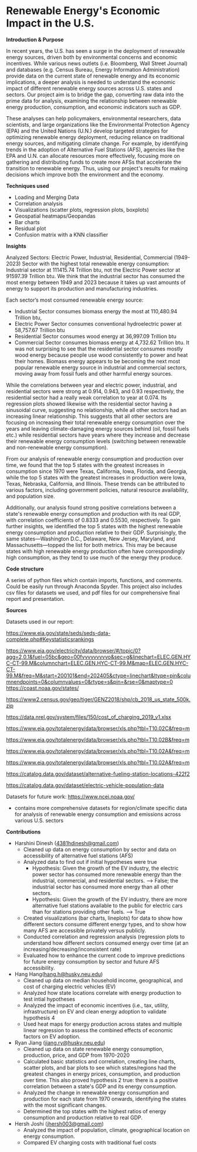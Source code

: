 # Renewable Energy's Economic Impact in the U.S. 
**Introduction & Purpose**

In recent years, the U.S. has seen a surge in the deployment of renewable energy sources, driven both by environmental concerns and economic incentives. While various news outlets (i.e. Bloomberg, Wall Street Journal) and databases (e.g. Census Bureau, Energy Information Administration) provide data on the current state of renewable energy and its economic implications, a deeper analysis is needed to understand the economic impact of different renewable energy sources across U.S. states and sectors. Our project aim is to bridge the gap, converting raw data into the prime data for analysis, examining the relationship between renewable energy production, consumption, and economic indicators such as GDP. 

These analyses can help policymakers, environmental researchers, data scientists, and large organizations like the Environmental Protection Agency (EPA) and the United Nations (U.N.) develop targeted strategies for optimizing renewable energy deployment, reducing reliance on traditional energy sources, and mitigating climate change. For example, by identifying trends in the adoption of Alternative Fuel Stations (AFS), agencies like the EPA and U.N. can allocate resources more effectively, focusing more on gathering and distributing funds to create more AFSs that accelerate the transition to renewable energy. Thus, using our project's results for making decisions which improve both the environment and the economy.

**Techniques used**

- Loading and Merging Data
- Correlation analysis
- Visualizations (scatter plots, regression plots, boxplots)
- Geospatial heatmaps/Geopandas
- Bar charts
- Residual plot
- Confusion matrix with a KNN classifier

**Insights**

Analyzed Sectors: Electric Power, Industrial, Residential, Commercial (1949-2023)
Sector with the highest total renewable energy consumption: Industrial sector at 111415.74 Trillion btu, not the Electric Power sector at 91597.39 Trillion btu. 
We think that the industrial sector has consumed the most energy between 1949 and 2023 because it takes up vast amounts of energy to support its production and manufacturing industries.                               

Each sector’s most consumed renewable energy source:
- Industrial Sector consumes biomass energy the most at 110,480.94 Trillion btu,
- Electric Power Sector consumes conventional hydroelectric power at 58,757.67 Trillion btu
- Residential Sector consumes wood energy at 36,997.09 Trillion btu
- Commercial Sector consumes biomass energy at 4,732.62 Trillion btu.
It was not surprising to see that the residential sector consumes mostly wood energy because people use wood consistently to power and heat their homes.
Biomass energy appears to be becoming the next most popular renewable energy source in industrial and commercial sectors, moving away from fossil fuels and other harmful energy sources.

While the correlations between year and electric power, industrial, and residential sectors were strong at 0.914, 0.943, and 0.93 respectively, the residential sector had a really weak correlation to year at 0.074. Its regression plots showed likewise with the residential sector having a sinusoidal curve, suggesting no relationship, while all other sectors had an increasing linear relationship. This suggests that all other sectors are focusing on increasing their total renewable energy consumption over the years and leaving climate-damaging energy sources behind (oil, fossil fuels etc.) while residential sectors have years where they increase and decrease their renewable energy consumption levels (switching between renewable and non-renewable energy consumption).

From our analysis of renewable energy consumption and production over time, we found that the top 5 states with the greatest increases in consumption since 1970 were Texas, California, Iowa, Florida, and Georgia, while the top 5 states with the greatest increases in production were Iowa, Texas, Nebraska, California, and Illinois. These trends can be attributed to various factors, including government policies, natural resource availability, and population size. 

Additionally, our analysis found strong positive correlations between a state's renewable energy consumption and production with its real GDP, with correlation coefficients of 0.8333 and 0.5530, respectively. To gain further insights, we identified the top 5 states with the highest renewable energy consumption and production relative to their GDP. Surprisingly, the same states—Washington D.C., Delaware, New Jersey, Maryland, and Massachusetts—topped the list for both metrics. This may be because states with high renewable energy production often have correspondingly high consumption, as they tend to use much of the energy they produce.

**Code structure**

A series of python files which contain imports, functions, and comments. Could be easily run through Anaconda Spyder. 
This project also includes csv files for datasets we used, and pdf files for our comprehensive final report and presentation.

**Sources**

Datasets used in our report: 

https://www.eia.gov/state/seds/seds-data-complete.php#Keystatisticsrankings

https://www.eia.gov/electricity/data/browser/#/topic/0?agg=2,0,1&fuel=05bc&geo=00fvvvvvvvvvo&sec=g&linechart=ELEC.GEN.HYC-CT-99.M&columnchart=ELEC.GEN.HYC-CT-99.M&map=ELEC.GEN.HYC-CT-99.M&freq=M&start=200101&end=202405&ctype=linechart&ltype=pin&columnendpoints=0&columnvalues=0&rtype=s&pin=&rse=0&maptype=0
https://coast.noaa.gov/states/

https://www2.census.gov/geo/tiger/GENZ2018/shp/cb_2018_us_state_500k.zip

https://data.nrel.gov/system/files/150/cost_of_charging_2019_v1.xlsx

https://www.eia.gov/totalenergy/data/browser/xls.php?tbl=T10.02C&freq=m

https://www.eia.gov/totalenergy/data/browser/xls.php?tbl=T10.02B&freq=m

https://www.eia.gov/totalenergy/data/browser/xls.php?tbl=T10.02A&freq=m

https://www.eia.gov/totalenergy/data/browser/xls.php?tbl=T10.02A&freq=m

https://catalog.data.gov/dataset/alternative-fueling-station-locations-422f2

https://catalog.data.gov/dataset/electric-vehicle-population-data

Datasets for future work:
https://www.ncei.noaa.gov/ 
- contains more comprehensive datasets for region/climate specific data for analysis of renewable energy consumption and emissions across various U.S. sectors
    
**Contributions** 
- Harshini Dinesh (4381hdinesh@gmail.com) 
  - Cleaned up data on energy consumption by sector and data on accessibility of alternative fuel stations (AFS)
  - Analyzed data to find out if initial hypotheses were true
     - Hypothesis: Given the growth of the EV industry, the electric power sector has consumed more renewable energy than the industrial, commercial, and 
       residential sectors. --> False; the industrial sector has consumed more energy than all other sectors.
     - Hypothesis: Given the growth of the EV industry, there are more alternative fuel stations available to the public for electric cars than for stations 
       providing other fuels. --> True
  - Created visualizations (bar charts, lineplots) for data to show how different sectors consume different energy types,
    and to show how many AFS are accessible privately versus publicly. 
  - Conducted correlation and regression analysis (regression plots to understand how different sectors consumed energy over time (at an    
    increasing/decreasing/inconsistent rate) 
  - Evaluated how to enhance the current code to improve predictions for future energy consumption by sector and future AFS accessibility.
- Hang Hang(hang.h@husky.neu.edu)
  - Cleaned up data on median household income, geographical, and cost of charging electric vehicles (EV)
  - Analyzed how state locations correlate with energy production to test intial hypotheses
  - Analyzed the impact of economic incentives (i.e., tax, utility, infrastructure) on EV and clean energy adoption to validate hypothesis 4
  - Used heat maps for energy production across states and multiple linear regression to assess the combined effects of economic factors on EV adoption.
- Ryan Jiang (jiang.ry@husky.neu.edu)
  - Cleaned up data on state renewable energy consumption, production, price, and GDP from 1970-2020
  - Calculated basic statistics and correlation, creating line charts, scatter plots, and bar plots to see which states/regions had the greatest changes in 
    energy prices, consumption, and production over time. This also proved hypothesis 2 true: there is a positive correlation between a state's GDP and its 
    energy consumption.
  - Analyzed the change in renewable energy consumption and production for each state from 1970 onwards, identifying the states with the most significant changes.
  - Determined the top states with the highest ratios of energy consumption and production relative to real GDP.
- Hersh Joshi (jhersh003@gmail.com)
  - Analyzed the impact of population, climate, geographical location on energy consumption.
  - Compared EV charging costs with traditional fuel costs 
